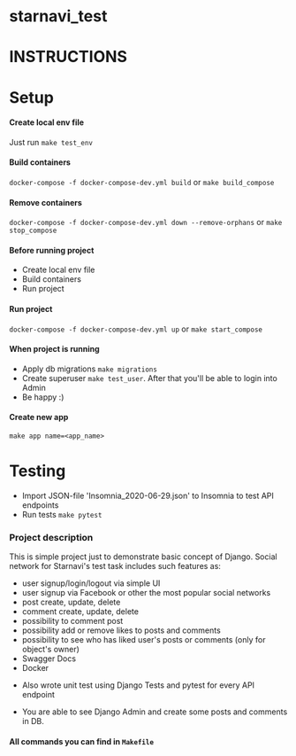 # starnavi_test
 
 # INSTRUCTIONS

# Setup

#### Create local env file

Just run `make test_env`


#### Build containers

`docker-compose -f docker-compose-dev.yml build` or `make build_compose`

#### Remove containers

`docker-compose -f docker-compose-dev.yml down --remove-orphans` or `make stop_compose`

#### Before running project

- Create local env file
- Build containers
- Run project

#### Run project

`docker-compose -f docker-compose-dev.yml up` or `make start_compose`


#### When project is running

- Apply db migrations `make migrations`
- Create superuser `make test_user`. After that you'll be able to login into Admin
- Be happy :)

#### Create new app

`make app name=<app_name>`

# Testing

- Import JSON-file 'Insomnia_2020-06-29.json' to Insomnia to test API endpoints 
- Run tests `make pytest`


### Project description

This is simple project just to demonstrate basic concept of Django.
Social network for Starnavi's test task includes such features as:
 - user signup/login/logout via simple UI
 - user signup via Facebook or other the most popular social networks
 - post create, update, delete
 - comment create, update, delete
 - possibility to comment post
 - possibility add or remove likes to posts and comments
 - possibility to see who has liked user's posts or comments (only for object's owner)
 - Swagger Docs
 - Docker
 * Also wrote unit test using Django Tests and pytest for every API endpoint

- You are able to see Django Admin and create some posts and comments in DB.


#### All commands you can find in `Makefile`
